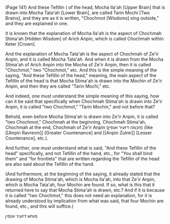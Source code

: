 (Page 141) 
And these Tefillin ( of the head, Mocha Ila'ah [Upper Brain] that is drawn into Mocha Tata'ah [Lower Brain], are called Tarin Mochi [Two Brains], and they are as it is written, "Chochmot [Wisdoms] sing outside," and they are explained in one. 

It is known that the explanation of Mocha Ila'ah is the aspect of Chochmah Stima'ah [Hidden Wisdom] of Arich Anpin, which is called Chochmah within Keter [Crown]. 

And the explanation of Mocha Tata'ah is the aspect of Chochmah of Ze'ir Anpin, and it is called Mocha Tata'ah. And when it is drawn from the Mocha Stima'ah of Arich Anpin into the Mocha of Ze'ir Anpin, then it is called "Chochmot," two "Chochmot," etc. And this is the simple meaning of the saying, "And these Tefillin of the head," meaning, the main aspect of the Tefillin of the head is that Mocha Stima'ah is drawn into the Mochin of Ze'ir Anpin, and then they are called "Tarin Mochi," etc.

And indeed, one must understand the simple meaning of this saying, how can it be said that specifically when Chochmah Stima'ah is drawn into Ze'ir Anpin, it is called "two Chochmot," "Tarin Mochin," and not before that? 


Behold, even before Mocha Stima'ah is drawn into Ze'ir Anpin, it is called "two Chochmot," Chochmah at the beginning, Chochmah Stima'ah, Chochmah at the end, Chochmah of Ze'ir Anpin (חכמה דזעיר אנפין) (like [[Anpin Ravrevin]] [Greater Countenance] and [[Anpin Zutrei]] [Lesser Countenance], etc.). 

And further, one must understand what is said, "And these Tefillin of the head" specifically, and not Tefillin of the hand, etc., for "You shall bind them" and "for frontlets" that are written regarding the Tefillin of the head are also said about the Tefillin of the hand. 

(And furthermore, at the beginning of the saying, it already stated that the drawing of Mocha Stima'ah, which is Mocha Ila'ah, into that Ze'ir Anpin, which is Mocha Tata'ah, four Mochin are found. If so, what is this that it returned here to say that Mocha Stima'ah is drawn, etc.? And if it is because it is called "two Chochmot," this does not need an explanation, for it is already understood by implication from what was said, that four Mochin are found, etc., and this will suffice.)

מוחא _דזעיר אנפין_